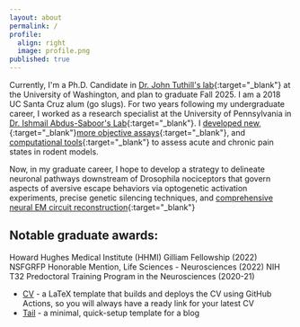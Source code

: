 ```yaml
---
layout: about
permalink: /
profile:
  align: right
  image: profile.png
published: true
---
```


Currently, I'm a Ph.D. Candidate in [Dr. John Tuthill's lab](https://faculty.washington.edu/tuthill/){:target="_blank"} at the University of Washington, and plan to graduate Fall 2025. I am a 2018 UC Santa Cruz alum (go slugs). For two years following my undergraduate career, I worked as a research specialist at the University of Pennsylvania in [Dr. Ishmail Abdus-Saboor's Lab](https://www.abdus-saboorlab.com/){:target="_blank"}. I [developed new, ](https://elifesciences.org/articles/57258){:target="_blank"}[more objective assays](https://www.sciencedirect.com/science/article/pii/S2211124719309076){:target="_blank"}, and [computational tools](https://www.science.org/doi/10.1126/sciadv.abk2425){:target="_blank"} to assess acute and chronic pain states in rodent models.

Now, in my graduate career, I hope to develop a strategy to delineate neuronal pathways downstream of Drosophila nociceptors that govern aspects of aversive escape behaviors via optogenetic activation experiments, precise genetic silencing techniques, and [comprehensive neural EM circuit reconstruction](https://www.nature.com/articles/s41586-024-07389-x){:target="_blank"}


## Notable graduate awards:
Howard Hughes Medical Institute (HHMI) Gilliam Fellowship (2022)
NSFGRFP Honorable Mention, Life Sciences - Neurosciences (2022)
NIH T32 Predoctoral Training Program in the Neurosciences (2020-21)
        
- [CV](https://github.com/jitinnair1/autocv) - a LaTeX template that builds and deploys the CV using GitHub Actions, so you will always have a ready link for your latest CV
- [Tail](https://github.com/jitinnair1/tail) - a minimal, quick-setup template for a blog





                  
